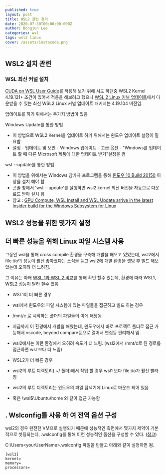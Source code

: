 ```yaml
---
published: true
layout: post
title: WSL2 관련 정리
date: 2020-07-30T00:00:00.000Z
author: Bongjun Lee
categories: wsl
tags: wsl2 linux
cover: /assets/instacode.png
---
```

## WSL2 설치 관련
### WSL 최신 커널 설치
[CUDA on WSL User Guide](https://docs.nvidia.com/cuda/wsl-user-guide/index.html)를 적용해 보기 위해 시도 하던중 WSL2 Kernel 4.19.121+ 조건이 있어서 적용을 해보려고 했으나 [WSL 2 Linux 커널 업데이트](https://docs.microsoft.com/ko-kr/windows/wsl/wsl2-kernel)에서 다운받을 수 있는 최신 WSL2 Linux 커널 업데이트 패키지는 4.19.104 버전임.

업데이트를 하기 위해서는 두가지 방법이 있음

Windows Update를 통한 방법
- 이 방법으로 WSL2 Kernel을 업데이트 하기 위해서는 윈도우 업데이트 설정이 필요함
- 설정 - 업데이트 및 보안 - Windows 업데이트 - 고급 옵션 - "Windows를 업데이트 할 때 다른 Microsoft 제품에 대한 업데이트 받기"설정을 켬

wsl --update를 통한 방법
- 이 방법을 위해서는 Windows 참가자 프로그램을 통해 [윈도우 10 Build 20150](https://blogs.windows.com/windowsexperience/2020/06/17/announcing-windows-10-insider-preview-build-20150/) 이상을 설치 해야 함
- 콘솔 창에서 'wsl --update'를 실행하면 wsl2 kernel 최신 버전을 자동으로 다운로드 받아 설치 됨
- 참고 : [GPU Compute, WSL Install and WSL Update arrive in the latest Insider build for the Windows Subsystem for Linux](https://devblogs.microsoft.com/commandline/gpu-compute-wsl-install-and-wsl-update-arrive-in-the-windows-insiders-fast-ring-for-the-windows-subsystem-for-linux/)



## WSL2 성능을 위한 몇가지 설정


## 더 빠른 성능을 위해 Linux 파일 시스템 사용
그동안 wsl을 통해 cross compile 환경을 구축해 개발을 해오고 있었는데, wsl2에서 file i/o의 성능이 훨신 좋아졌다는 소식을 듣고 wsl2에 개발 환경을 셋팅 후 빌드 해보았는데 오히려 더 느려짐.

그 이유는 아래 [WSL 1과 WSL 2 비교](https://docs.microsoft.com/ko-KR/windows/wsl/compare-versions#use-the-linux-file-system-for-faster-performance)를 통해 확인 할수 있는데, 환경에 따라 WSL1, WSL2 성능이 달라 질수 있음

* WSL1이 더 빠른 경우
 * wsl에서 윈도우의 파일 시스템에 있는 파일들을 접근하고 빌드 하는 경우
 * /mnt/c 로 시작하는 폴더의 파일들이 이에 해당됨
 * 지금까지 이 환경에서 개발을 해왔는데, 윈도우에서 바로 프로젝트 폴더로 접근 가능해서 vscode, beyond compare등으로 열어서 편집등 편리해서 임.
 * wsl2에서는 이런 환경에서 오히려 속도가 더 느림. (wsl2에서 /mnt/c로 된 경로를 접근하면 wsl 보다 더 느림)

* WSL2가 더 빠른 경우
 * wsl2의 루트 디렉토리( ~/ 폴더)에서 작업 할 경우 wsl1 보다 file i/o가 훨신 빨라짐
 * wsl2의 루트 디렉토리는 윈도우의 파일 탐색기에 Linux로 마운드 되어 있음
 * 혹은 \\wsl$\Ubuntu\home 와 같이 접근 가능함


## . Wslconfig를 사용 하 여 전역 옵션 구성
wsl2의 경우 완전한 VM으로 실행되기 때문에 성능적인 측면에서 몇가지 제약이 기본적으로 셋팅되는데, .wslconfig를 통해 이런 성능적인 옵션을 구성할 수 있다. ([참고](https://docs.microsoft.com/ko-kr/windows/wsl/wsl-config#configure-global-options-with-wslconfig))

C:\Users\<yourUserName>\.wslconfig 파일을 만들고 아래와 같이 설정하면 됨.


```
[wsl2]
kernel=
memory=
processors=
```